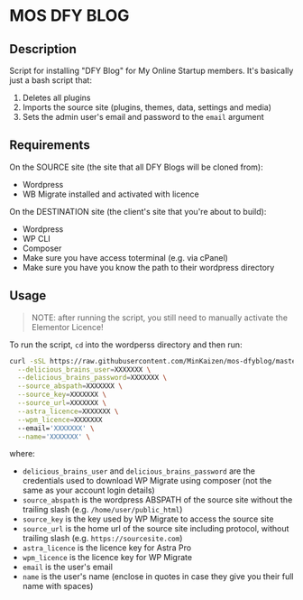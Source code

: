 # MOS DFY BLOG

## Description

Script for installing "DFY Blog" for My Online Startup members. It's basically just a bash script that:

1. Deletes all plugins
2. Imports the source site (plugins, themes, data, settings and media)
3. Sets the admin user's email and password to the `email` argument

## Requirements

On the SOURCE site (the site that all DFY Blogs will be cloned from):
- Wordpress
- WB Migrate installed and activated with licence

On the DESTINATION site (the client's site that you're about to build):
- Wordpress
- WP CLI
- Composer
- Make sure you have access toterminal (e.g. via cPanel)
- Make sure you have you know the path to their wordpress directory

## Usage

> NOTE: after running the script, you still need to manually activate the Elementor Licence!

To run the script, `cd` into the wordperss directory and then run:
```bash
curl -sSL https://raw.githubusercontent.com/MinKaizen/mos-dfyblog/master/install.sh | bash -s -- \
  --delicious_brains_user=XXXXXXX \
  --delicious_brains_password=XXXXXXX \
  --source_abspath=XXXXXXX \
  --source_key=XXXXXXX \
  --source_url=XXXXXXX \
  --astra_licence=XXXXXXX \
  --wpm_licence=XXXXXXX
  --email='XXXXXXX' \
  --name='XXXXXXX' \
```

where:
- `delicious_brains_user` and `delicious_brains_password` are the credentials used to download WP Migrate using composer (not the same as your account login details)
- `source_abspath` is the wordpress ABSPATH of the source site without the trailing slash (e.g. `/home/user/public_html`)
- `source_key` is the key used by WP Migrate to access the source site
- `source_url` is the home url of the source site including protocol, without trailing slash (e.g. `https://sourcesite.com`)
- `astra_licence` is the licence key for Astra Pro
- `wpm_licence` is the licence key for WP Migrate
- `email` is the user's email
- `name` is the user's name (enclose in quotes in case they give you their full name with spaces)
